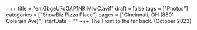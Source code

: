+++
title = "emGbgeU7dGAP1NKiMlwC.avif"
draft = false
tags = ["Photos"]
categories = ["ShowBiz Pizza Place"]
pages = ["Cincinnati, OH (8801 Colerain Ave)"]
startDate = ""
+++
The Front to the far back. (October 2023)
